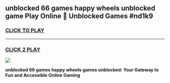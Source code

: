 
## unblocked 66 games happy wheels unblocked game Play Online 👋 Unblocked Games #nd1k9
<h3>
<a href="https://premium.freeplayer.one?title=unblocked_66_games_happy_wheels&ref=21F">CLICK TO PLAY</a></h3>
<hr>

<h3>
<a href="https://premium.freeplayer.one?title=unblocked_66_games_happy_wheels&ref=21F">CLICK 2 PLAY</a>
  
</h3>

<a href="https://premium.freeplayer.one?title=unblocked_66_games_happy_wheels&ref=21F/"><img src="https://clearcache.store/games.png"></a>


**unblocked 66 games happy wheels games unblocked: Your Gateway to Fun and Accessible Online Gaming**
